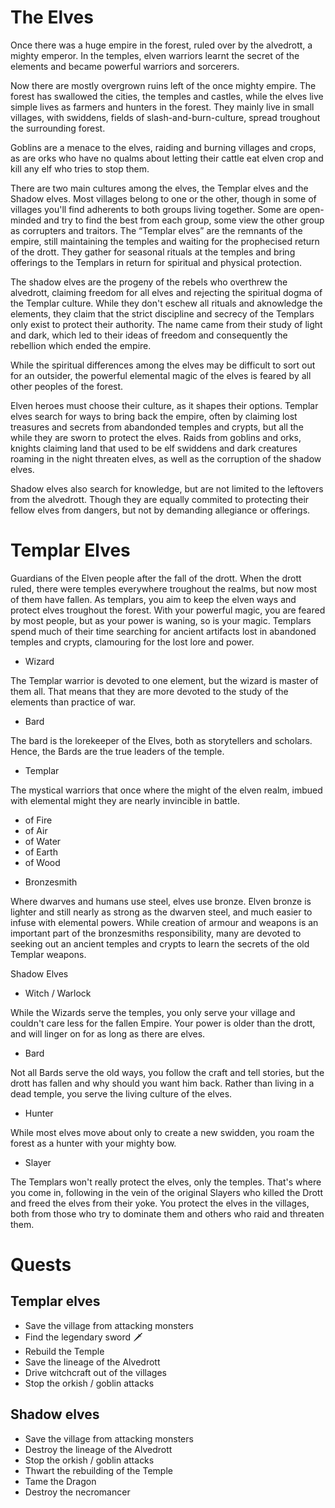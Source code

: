 # The Elves

Once there was a huge empire in the forest, ruled over by the alvedrott, a mighty emperor. In the temples, elven warriors learnt the secret of the elements and became powerful warriors and sorcerers.

Now there are mostly overgrown ruins left of the once mighty empire. The forest has swallowed the cities, the temples and castles, while the elves live simple lives as farmers and hunters in the forest. They mainly live in small villages, with swiddens, fields of slash-and-burn-culture, spread troughout the surrounding forest.

Goblins are a menace to the elves, raiding and burning villages and crops, as are orks who have no qualms about letting their cattle eat elven crop and kill any elf who tries to stop them. 

There are two main cultures among the elves, the Templar elves and the Shadow elves. Most villages belong to one or the other, though in some of villages you'll find adherents to both groups living together. Some are open-minded and try to find the best from each group, some view the other group as corrupters and traitors.
The “Templar elves” are the remnants of the empire, still maintaining the temples and waiting for the prophecised return of the drott. They gather for seasonal rituals at the temples and bring offerings to the Templars in return for spiritual and physical protection.

The shadow elves are the progeny of the rebels who overthrew the alvedrott, claiming freedom for all elves and rejecting the spiritual dogma of the Templar culture. While they don't eschew all rituals and aknowledge the elements, they claim that the strict discipline and secrecy of the Templars only exist to protect their authority. The name came from their study of light and dark, which led to their ideas of freedom and consequently the rebellion which ended the empire.

While the spiritual differences among the elves may be difficult to sort out for an outsider, the powerful elemental magic of the elves is feared by all other peoples of the forest.

Elven heroes must choose their culture, as it shapes their options. Templar elves search for ways to bring back the empire, often by claiming lost treasures and secrets from abandonded temples and crypts, but all the while they are sworn to protect the elves. Raids from goblins and orks, knights claiming land that used to be elf swiddens and dark creatures roaming in the night threaten elves, as well as the corruption of the shadow elves.

Shadow elves also search for knowledge, but are not limited to the leftovers from the alvedrott. Though they are equally commited to protecting their fellow elves from dangers, but not by demanding allegiance or offerings.




# Templar Elves

Guardians of the Elven people after the fall of the drott. When the drott ruled, there were temples everywhere troughout the realms, but now most of them have fallen. As templars, you aim to keep the elven ways and protect elves troughout the forest. With your powerful magic, you are feared by most people, but as your power is waning, so is your magic.
Templars spend much of their time searching for ancient artifacts lost in abandoned temples and crypts, clamouring for the lost lore and power.


- Wizard

The Templar warrior is devoted to one element, but the wizard is master of them all. That means that they are more devoted to the study of the elements than practice of war. 

- Bard

The bard is the lorekeeper of the Elves, both as storytellers and scholars. Hence, the Bards are the true leaders of the temple. 

- Templar

The mystical warriors that once where the might of the elven realm, imbued with elemental might they are nearly invincible in battle. 

 * of Fire
 * of Air
 * of Water
 * of Earth
 * of Wood


- Bronzesmith

Where dwarves and humans use steel, elves use bronze. Elven bronze is lighter and still nearly as strong as the dwarven steel, and much easier to infuse with elemental powers. While creation of armour and weapons is an important part of the bronzesmiths responsibility, many are devoted to seeking out an ancient temples and crypts to learn the secrets of the old Templar weapons. 


Shadow Elves



- Witch / Warlock

While the Wizards serve the temples, you only serve your village and couldn't care less for the fallen Empire. Your power is older than the drott, and will linger on for as long as there are elves. 

- Bard

Not all Bards serve the old ways, you follow the craft and tell stories, but the drott has fallen and why should you want him back. Rather than living in a dead temple, you serve the living culture of the elves. 

- Hunter

While most elves move about only to create a new swidden, you roam the forest as a hunter with your mighty bow. 

- Slayer

The Templars won't really protect the elves, only the temples. That's where you come in, following in the vein of the original Slayers who killed the Drott and freed the elves from their yoke. You protect the elves in the villages, both from those who try to dominate them and others who raid and threaten them.



# Quests

## Templar elves

- Save the village from attacking monsters
- Find the legendary sword 🗡️
- Rebuild the Temple
- Save the lineage of the Alvedrott
- Drive witchcraft out of the villages
- Stop the orkish / goblin attacks

## Shadow elves

- Save the village from attacking monsters
- Destroy the lineage of the Alvedrott
- Stop the orkish / goblin attacks
- Thwart the rebuilding of the Temple
- Tame the Dragon
- Destroy the necromancer



